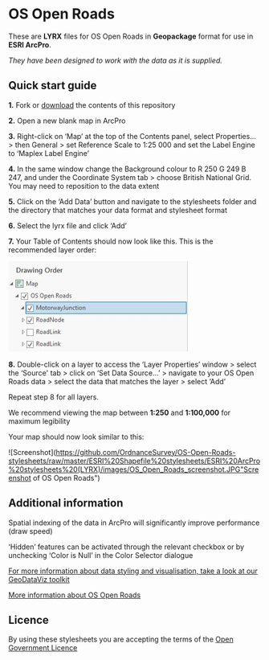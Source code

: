 # OS Open Roads

These are **LYRX** files for OS Open Roads in **Geopackage** format for use in **ESRI ArcPro**.

*They have been designed to work with the data as it is supplied.*

## Quick start guide

**1.**  Fork or [download](https://github.com/OrdnanceSurvey/OS-Open-Roads-stylesheets/archive/master.zip) the contents of this repository

**2.**  Open a new blank map in ArcPro

**3.**  Right-click on ‘Map’ at the top of the Contents panel, select Properties… > then General > set Reference Scale to 1:25 000 and set the Label Engine to ‘Maplex Label Engine’

**4.**  In the same window change the Background colour to R 250 G 249 B 247, and under the Coordinate System tab > choose British National Grid. You may need to reposition to the data extent

**5.**  Click on the ‘Add Data’ button and navigate to the stylesheets folder and the directory that matches your data format and stylesheet format

**6.**  Select the lyrx file and click ‘Add’

**7.**  Your Table of Contents should now look like this. This is the recommended layer order: 

  ![Screenshot](https://github.com/OrdnanceSurvey/OS-Open-Roads-stylesheets/blob/eac46696e7230864c2deb1d4a828860a336eb040/Geopackage%20stylesheets%20(post%20April%202023)/ESRI%20ArcPro%20stylesheets%20(LYRX)/images/OS_Open_Roads_layer_order.JPG "Recommended layer order for OS Open Roads")

**8.**  Double-click on a layer to access the ‘Layer Properties’ window > select the ‘Source' tab > click on ‘Set Data Source…’ > navigate to your OS Open Roads data > select the data that matches the layer > select ‘Add’

Repeat step 8 for all layers.

We recommend viewing the map between **1:250** and **1:100,000** for maximum legibility

Your map should now look similar to this: 

  ![Screenshot](https://github.com/OrdnanceSurvey/OS-Open-Roads-stylesheets/raw/master/ESRI%20Shapefile%20stylesheets/ESRI%20ArcPro%20stylesheets%20(LYRX)/images/OS_Open_Roads_screenshot.JPG"Screenshot of OS Open Roads")


## Additional information

Spatial indexing of the data in ArcPro will significantly improve performance (draw speed)

‘Hidden’ features can be activated through the relevant checkbox or by unchecking ‘Color is Null’ in the Color Selector dialogue

[For more information about data styling and visualisation, take a look at our GeoDataViz toolkit](https://github.com/OrdnanceSurvey/GeoDataViz-Toolkit)

[More information about OS Open Roads](http://www.ordnancesurvey.co.uk/business-and-government/products/os-open-roads.html)

## Licence

By using these stylesheets you are accepting the terms of the [Open Government Licence](http://www.nationalarchives.gov.uk/doc/open-government-licence/)
